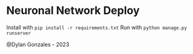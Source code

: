 # Neuronal Network Deploy
Install with `pip install -r requirements.txt`
Run with `python manage.py runserver`

@Dylan Gonzales - 2023
